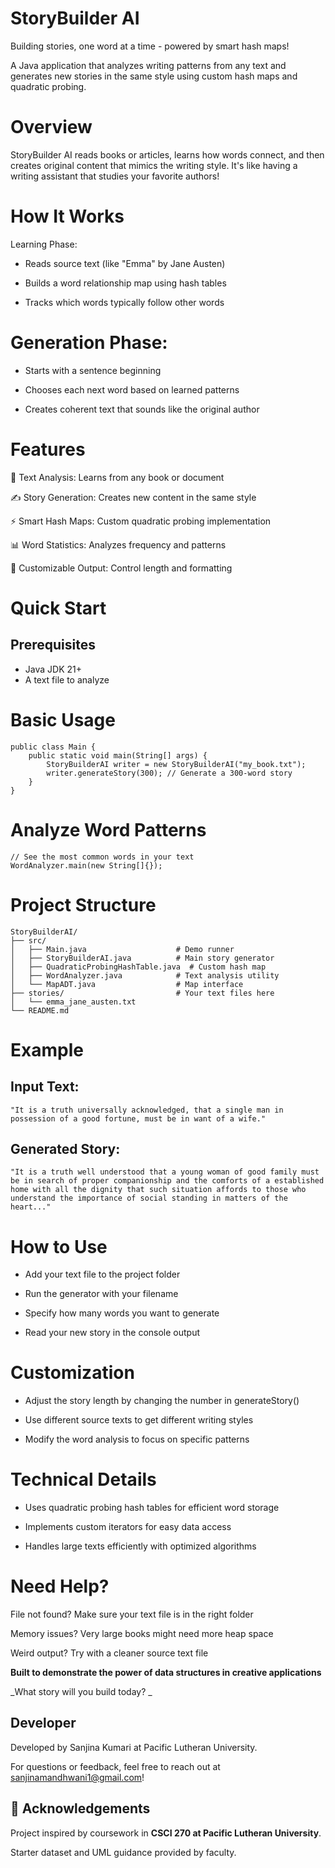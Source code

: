 # StoryBuilder AI
Building stories, one word at a time - powered by smart hash maps!

A Java application that analyzes writing patterns from any text and generates new stories in the same style using custom hash maps and quadratic probing.

# Overview
StoryBuilder AI reads books or articles, learns how words connect, and then creates original content that mimics the writing style. It's like having a writing assistant that studies your favorite authors!

# How It Works
Learning Phase:

- Reads source text (like "Emma" by Jane Austen)

- Builds a word relationship map using hash tables

- Tracks which words typically follow other words

# Generation Phase:

- Starts with a sentence beginning

- Chooses each next word based on learned patterns

- Creates coherent text that sounds like the original author

# Features
📖 Text Analysis: Learns from any book or document

✍️ Story Generation: Creates new content in the same style

⚡ Smart Hash Maps: Custom quadratic probing implementation

📊 Word Statistics: Analyzes frequency and patterns

🎯 Customizable Output: Control length and formatting

# Quick Start
## Prerequisites
- Java JDK 21+
- A text file to analyze

# Basic Usage

    public class Main {
        public static void main(String[] args) {
            StoryBuilderAI writer = new StoryBuilderAI("my_book.txt");
            writer.generateStory(300); // Generate a 300-word story
        }
    }

# Analyze Word Patterns

    // See the most common words in your text
    WordAnalyzer.main(new String[]{});

# Project Structure

    StoryBuilderAI/
    ├── src/
    │   ├── Main.java                    # Demo runner
    │   ├── StoryBuilderAI.java          # Main story generator
    │   ├── QuadraticProbingHashTable.java  # Custom hash map
    │   ├── WordAnalyzer.java            # Text analysis utility
    │   └── MapADT.java                  # Map interface
    ├── stories/                         # Your text files here
    │   └── emma_jane_austen.txt
    └── README.md

# Example
## Input Text:

    "It is a truth universally acknowledged, that a single man in possession of a good fortune, must be in want of a wife."

## Generated Story:

    "It is a truth well understood that a young woman of good family must be in search of proper companionship and the comforts of a established home with all the dignity that such situation affords to those who understand the importance of social standing in matters of the heart..."

# How to Use
- Add your text file to the project folder

- Run the generator with your filename

- Specify how many words you want to generate

- Read your new story in the console output

# Customization
- Adjust the story length by changing the number in generateStory()

- Use different source texts to get different writing styles

- Modify the word analysis to focus on specific patterns

# Technical Details
- Uses quadratic probing hash tables for efficient word storage

- Implements custom iterators for easy data access

- Handles large texts efficiently with optimized algorithms

# Need Help?
File not found? Make sure your text file is in the right folder

Memory issues? Very large books might need more heap space

Weird output? Try with a cleaner source text file

**Built to demonstrate the power of data structures in creative applications**

_What story will you build today?
_

## Developer
  Developed by Sanjina Kumari at Pacific Lutheran University.
 
  For questions or feedback, feel free to reach out at sanjinamandhwani1@gmail.com!

## 📜 Acknowledgements
Project inspired by coursework in **CSCI 270 at Pacific Lutheran University**.  

Starter dataset and UML guidance provided by faculty.  
